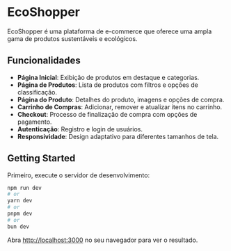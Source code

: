 # EcoShopper

EcoShopper é uma plataforma de e-commerce que oferece uma ampla gama de produtos sustentáveis e ecológicos.

## Funcionalidades

- **Página Inicial**: Exibição de produtos em destaque e categorias.
- **Página de Produtos**: Lista de produtos com filtros e opções de classificação.
- **Página do Produto**: Detalhes do produto, imagens e opções de compra.
- **Carrinho de Compras**: Adicionar, remover e atualizar itens no carrinho.
- **Checkout**: Processo de finalização de compra com opções de pagamento.
- **Autenticação**: Registro e login de usuários.
- **Responsividade**: Design adaptativo para diferentes tamanhos de tela.

## Getting Started

Primeiro, execute o servidor de desenvolvimento:

```bash
npm run dev
# or
yarn dev
# or
pnpm dev
# or
bun dev
```

Abra [http://localhost:3000](http://localhost:3000) no seu navegador para ver o resultado.
